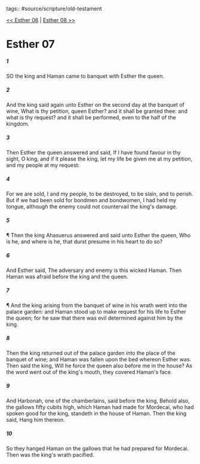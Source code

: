 tags:: #source/scripture/old-testament

[<< Esther 06](old-testament/17_Esther/Esther_06.md) | [Esther 08 >>](old-testament/17_Esther/Esther_08.md)

# Esther 07

##### 1

SO the king and Haman came to banquet with Esther the queen.

##### 2

And the king said again unto Esther on the second day at the banquet of wine, What is thy petition, queen Esther? and it shall be granted thee: and what is thy request? and it shall be performed, even to the half of the kingdom.

##### 3

Then Esther the queen answered and said, If I have found favour in thy sight, O king, and if it please the king, let my life be given me at my petition, and my people at my request:

##### 4

For we are sold, I and my people, to be destroyed, to be slain, and to perish. But if we had been sold for bondmen and bondwomen, I had held my tongue, although the enemy could not countervail the king's damage.

##### 5

¶ Then the king Ahasuerus answered and said unto Esther the queen, Who is he, and where is he, that durst presume in his heart to do so?

##### 6

And Esther said, The adversary and enemy is this wicked Haman. Then Haman was afraid before the king and the queen.

##### 7

¶ And the king arising from the banquet of wine in his wrath went into the palace garden: and Haman stood up to make request for his life to Esther the queen; for he saw that there was evil determined against him by the king.

##### 8

Then the king returned out of the palace garden into the place of the banquet of wine; and Haman was fallen upon the bed whereon Esther was. Then said the king, Will he force the queen also before me in the house? As the word went out of the king's mouth, they covered Haman's face.

##### 9

And Harbonah, one of the chamberlains, said before the king, Behold also, the gallows fifty cubits high, which Haman had made for Mordecai, who had spoken good for the king, standeth in the house of Haman. Then the king said, Hang him thereon.

##### 10

So they hanged Haman on the gallows that he had prepared for Mordecai. Then was the king's wrath pacified.
